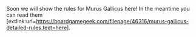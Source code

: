 Soon we will show the rules for Murus Gallicus here! In the meantime you can read them [extlink:url=https://boardgamegeek.com/filepage/46316/murus-gallicus-detailed-rules,text=here].